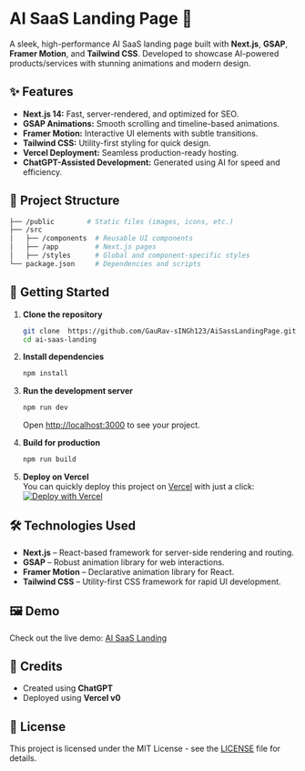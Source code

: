 
# AI SaaS Landing Page 🚀  

A sleek, high-performance AI SaaS landing page built with **Next.js**, **GSAP**, **Framer Motion**, and **Tailwind CSS**. Developed to showcase AI-powered products/services with stunning animations and modern design.


## ✨ Features  
- **Next.js 14:** Fast, server-rendered, and optimized for SEO.
- **GSAP Animations:** Smooth scrolling and timeline-based animations.
- **Framer Motion:** Interactive UI elements with subtle transitions.
- **Tailwind CSS:** Utility-first styling for quick design.
- **Vercel Deployment:** Seamless production-ready hosting.
- **ChatGPT-Assisted Development:** Generated using AI for speed and efficiency.

## 📂 Project Structure  
```bash
├── /public        # Static files (images, icons, etc.)
├── /src           
│   ├── /components  # Reusable UI components
│   ├── /app         # Next.js pages  
│   ├── /styles      # Global and component-specific styles
└── package.json     # Dependencies and scripts
```

## 🚀 Getting Started  

1. **Clone the repository**  
   ```bash
   git clone  https://github.com/GauRav-sINGh123/AiSassLandingPage.git
   cd ai-saas-landing
   ```

2. **Install dependencies**  
   ```bash
   npm install
   ```

3. **Run the development server**  
   ```bash
   npm run dev
   ```
   Open [http://localhost:3000](http://localhost:3000) to see your project.

4. **Build for production**  
   ```bash
   npm run build
   ```

5. **Deploy on Vercel**  
   You can quickly deploy this project on [Vercel](https://vercel.com/) with just a click:  
   [![Deploy with Vercel](https://vercel.com/button)](https://vercel.com/import)

## 🛠️ Technologies Used  
- **Next.js** – React-based framework for server-side rendering and routing.
- **GSAP** – Robust animation library for web interactions.
- **Framer Motion** – Declarative animation library for React.
- **Tailwind CSS** – Utility-first CSS framework for rapid UI development.

## 🖼️ Demo  
Check out the live demo: [AI SaaS Landing](https://ai-sass-landing-page.vercel.app/)

## 🤖 Credits  
- Created using **ChatGPT**  
- Deployed using **Vercel v0**  

## 📜 License  
This project is licensed under the MIT License - see the [LICENSE](LICENSE) file for details.
